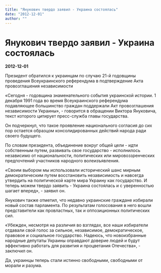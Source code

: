 ```yaml
---
title: "Янукович твердо заявил - Украина состоялась"
date: "2012-12-01"
author: ""
---
```


# Янукович твердо заявил - Украина состоялась

**2012-12-01** 

Президент обратился к украинцам по случаю 21-й годовщины проведения Всеукраинского референдума в подтверждение Акта провозглашения независимости

«Сегодня - годовщина знаменательного события украинской истории. 1 декабря 1991 года во время Всеукраинского референдума подавляющее большинство граждан поддержали Акт провозглашения независимости Украины», - говорится в обращении Виктора Януковича, текст которого цитирует пресс-служба главы государства.

Он подчеркнул, что такое проявление национального согласия до сих пор остается образцом консолидированных действий народа ради своего будущего.

По словам президента, объединение вокруг общей цели - идти собственным путем, развивать свое государство - исполнилось независимо от национальности, политических или мировоззренческих предпочтений участников народного волеизъявления.

«Своим выбором мы использовали исторический шанс мирным демократическим путем восстановить независимость и навсегда утвердить на политической карте мира Украину как государство. И теперь можем твердо заявить - Украина состоялась и с уверенностью шагает вперед», - заявил он.

Янукович также отметил, что недавно украинские граждане избирали новый состав парламента. По результатам голосования в него вошли представители как провластных, так и оппозиционных политических сил.

«Убежден, несмотря на различия во взглядах, все наши избиратели отдавали свой голос за сильное, независимое, демократическое, правовое и социальное государство. Надеюсь, что новоизбранные народные депутаты Украины оправдают доверие людей и будут эффективно работать для развития и процветания Отечества», - заключил он.

Да, украинцы теперь стали истинно свободными, свободными от морали и разума.